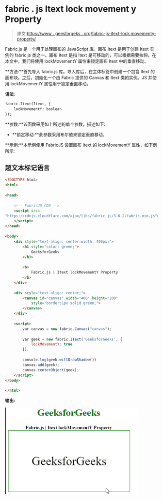 # fabric . js Itext lock movement y Property

> 原文:[https://www . geesforgeks . org/fabric-js-itext-lock movementy-property/](https://www.geeksforgeeks.org/fabric-js-itext-lockmovementy-property/)

Fabric.js 是一个用于处理画布的 JavaScript 库。画布 Itext 是用于创建 Itext 实例的 fabric.js 类之一。画布 Itext 是指 Itext 是可移动的，可以根据需要拉伸。在本文中，我们将使用 lockMovementY 属性来锁定画布 Itext 中的垂直移动。

**方法:**首先导入 fabric.js 库。导入库后，在主体标签中创建一个包含 Itext 的画布块。之后，初始化一个由 Fabric 提供的 Canvas 和 Itext 类的实例。JS 并使用 lockMovementY 属性用于锁定垂直移动。

**语法:**

```html
fabric.Itext(Itext, {
    lockMovementY: boolean
});
```

**参数:**该函数采用如上所述的单个参数，描述如下:

*   **锁定移动:**此参数采用布尔值来锁定垂直移动。

**示例:**本示例使用 FabricJS 设置画布 Itext 的 lockMovementY 属性，如下例所示:

## 超文本标记语言

```html
<!DOCTYPE html>
<html>

<head>

    <!-- FabricJS CDN -->
    <script src=
"https://cdnjs.cloudflare.com/ajax/libs/fabric.js/3.6.2/fabric.min.js">
    </script>
</head>

<body>
    <div style="text-align: center;width: 400px;">
        <h1 style="color: green;">
            GeeksforGeeks
        </h1>

        <b> 
            Fabric.js | Itext lockMovementY Property 
        </b>
    </div>

    <div style="text-align: center;">
        <canvas id="canvas" width="400" height="200"
            style="border:1px solid green;"> 
        </canvas>
    </div>

    <script>
        var canvas = new fabric.Canvas("canvas");

        var geek = new fabric.IText('GeeksforGeeks', {
            lockMovementY: true
        });

        console.log(geek.willDrawShadow())
        canvas.add(geek);
        canvas.centerObject(geek);
    </script>
</body>

</html>
```

**输出:**

![](img/ab0269d681edeb27a103328cee9c1689.png)